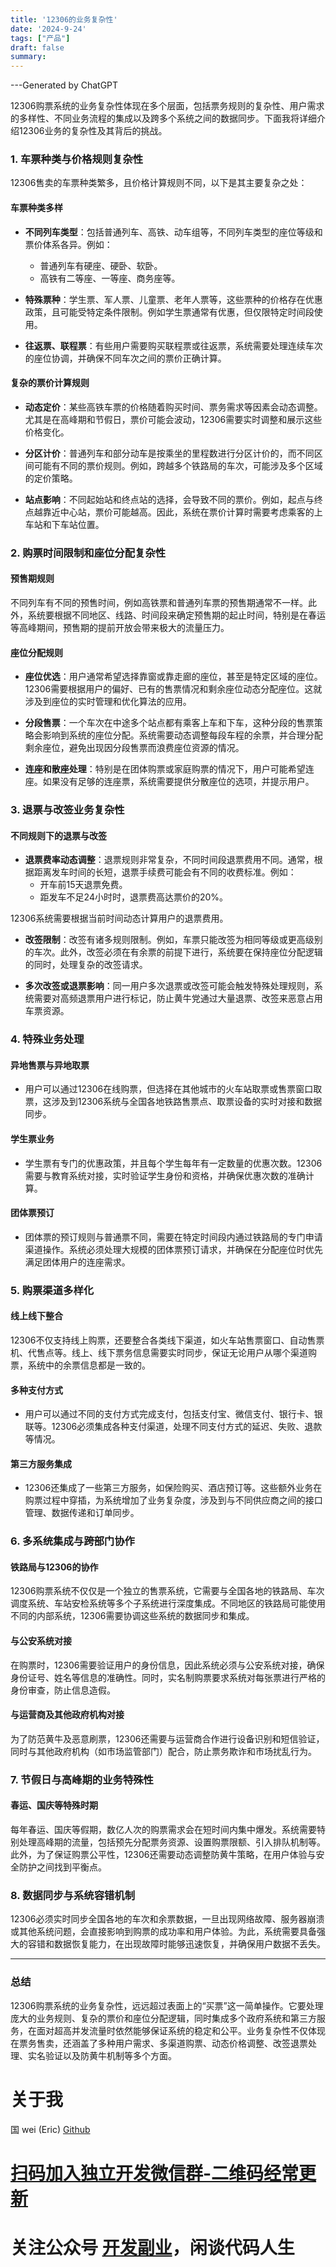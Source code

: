 ```yaml
---
title: '12306的业务复杂性'
date: '2024-9-24'
tags: ["产品"]
draft: false
summary:
---
```

---Generated by ChatGPT

12306购票系统的业务复杂性体现在多个层面，包括票务规则的复杂性、用户需求的多样性、不同业务流程的集成以及跨多个系统之间的数据同步。下面我将详细介绍12306业务的复杂性及其背后的挑战。

### 1. **车票种类与价格规则复杂性**
12306售卖的车票种类繁多，且价格计算规则不同，以下是其主要复杂之处：

#### **车票种类多样**
- **不同列车类型**：包括普通列车、高铁、动车组等，不同列车类型的座位等级和票价体系各异。例如：
  - 普通列车有硬座、硬卧、软卧。
  - 高铁有二等座、一等座、商务座等。
  
- **特殊票种**：学生票、军人票、儿童票、老年人票等，这些票种的价格存在优惠政策，且可能受特定条件限制。例如学生票通常有优惠，但仅限特定时间段使用。

- **往返票、联程票**：有些用户需要购买联程票或往返票，系统需要处理连续车次的座位协调，并确保不同车次之间的票价正确计算。

#### **复杂的票价计算规则**
- **动态定价**：某些高铁车票的价格随着购买时间、票务需求等因素会动态调整。尤其是在高峰期和节假日，票价可能会波动，12306需要实时调整和展示这些价格变化。
  
- **分区计价**：普通列车和部分动车是按乘坐的里程数进行分区计价的，而不同区间可能有不同的票价规则。例如，跨越多个铁路局的车次，可能涉及多个区域的定价策略。

- **站点影响**：不同起始站和终点站的选择，会导致不同的票价。例如，起点与终点越靠近中心站，票价可能越高。因此，系统在票价计算时需要考虑乘客的上车站和下车站位置。

### 2. **购票时间限制和座位分配复杂性**
#### **预售期规则**
不同列车有不同的预售时间，例如高铁票和普通列车票的预售期通常不一样。此外，系统要根据不同地区、线路、时间段来确定预售期的起止时间，特别是在春运等高峰期间，预售期的提前开放会带来极大的流量压力。

#### **座位分配规则**
- **座位优选**：用户通常希望选择靠窗或靠走廊的座位，甚至是特定区域的座位。12306需要根据用户的偏好、已有的售票情况和剩余座位动态分配座位。这就涉及到座位的实时管理和优化算法的应用。
  
- **分段售票**：一个车次在中途多个站点都有乘客上车和下车，这种分段的售票策略会影响到系统的座位分配。系统需要动态调整每段车程的余票，并合理分配剩余座位，避免出现因分段售票而浪费座位资源的情况。

- **连座和散座处理**：特别是在团体购票或家庭购票的情况下，用户可能希望连座。如果没有足够的连座票，系统需要提供分散座位的选项，并提示用户。

### 3. **退票与改签业务复杂性**
#### **不同规则下的退票与改签**
- **退票费率动态调整**：退票规则非常复杂，不同时间段退票费用不同。通常，根据距离发车时间的长短，退票手续费可能会有不同的收费标准。例如：
  - 开车前15天退票免费。
  - 距发车不足24小时时，退票费高达票价的20%。
  
 12306系统需要根据当前时间动态计算用户的退票费用。

- **改签限制**：改签有诸多规则限制。例如，车票只能改签为相同等级或更高级别的车次。此外，改签必须在有余票的前提下进行，系统要在保持座位分配逻辑的同时，处理复杂的改签请求。

- **多次改签或退票影响**：同一用户多次退票或改签可能会触发特殊处理规则，系统需要对高频退票用户进行标记，防止黄牛党通过大量退票、改签来恶意占用车票资源。

### 4. **特殊业务处理**
#### **异地售票与异地取票**
- 用户可以通过12306在线购票，但选择在其他城市的火车站取票或售票窗口取票，这涉及到12306系统与全国各地铁路售票点、取票设备的实时对接和数据同步。
  
#### **学生票业务**
- 学生票有专门的优惠政策，并且每个学生每年有一定数量的优惠次数。12306需要与教育系统对接，实时验证学生身份和资格，并确保优惠次数的准确计算。

#### **团体票预订**
- 团体票的预订规则与普通票不同，需要在特定时间段内通过铁路局的专门申请渠道操作。系统必须处理大规模的团体票预订请求，并确保在分配座位时优先满足团体用户的连座需求。

### 5. **购票渠道多样化**
#### **线上线下整合**
12306不仅支持线上购票，还要整合各类线下渠道，如火车站售票窗口、自动售票机、代售点等。线上、线下票务信息需要实时同步，保证无论用户从哪个渠道购票，系统中的余票信息都是一致的。

#### **多种支付方式**
- 用户可以通过不同的支付方式完成支付，包括支付宝、微信支付、银行卡、银联等。12306必须集成各种支付渠道，处理不同支付方式的延迟、失败、退款等情况。

#### **第三方服务集成**
- 12306还集成了一些第三方服务，如保险购买、酒店预订等。这些额外业务在购票过程中穿插，为系统增加了业务复杂度，涉及到与不同供应商之间的接口管理、数据传递和订单同步。

### 6. **多系统集成与跨部门协作**
#### **铁路局与12306的协作**
12306购票系统不仅仅是一个独立的售票系统，它需要与全国各地的铁路局、车次调度系统、车站安检系统等多个子系统进行深度集成。不同地区的铁路局可能使用不同的内部系统，12306需要协调这些系统的数据同步和集成。

#### **与公安系统对接**
在购票时，12306需要验证用户的身份信息，因此系统必须与公安系统对接，确保身份证号、姓名等信息的准确性。同时，实名制购票要求系统对每张票进行严格的身份审查，防止信息造假。

#### **与运营商及其他政府机构对接**
为了防范黄牛及恶意刷票，12306还需要与运营商合作进行设备识别和短信验证，同时与其他政府机构（如市场监管部门）配合，防止票务欺诈和市场扰乱行为。

### 7. **节假日与高峰期的业务特殊性**
#### **春运、国庆等特殊时期**
每年春运、国庆等假期，数亿人次的购票需求会在短时间内集中爆发。系统需要特别处理高峰期的流量，包括预先分配票务资源、设置购票限额、引入排队机制等。此外，为了保证购票公平性，12306还需要动态调整防黄牛策略，在用户体验与安全防护之间找到平衡点。

### 8. **数据同步与系统容错机制**
12306必须实时同步全国各地的车次和余票数据，一旦出现网络故障、服务器崩溃或其他系统问题，会直接影响到购票的成功率和用户体验。为此，系统需要具备强大的容错和数据恢复能力，在出现故障时能够迅速恢复，并确保用户数据不丢失。

---

### 总结
12306购票系统的业务复杂性，远远超过表面上的“买票”这一简单操作。它要处理庞大的业务规则、复杂的票价和座位分配逻辑，同时集成多个政府系统和第三方服务，在面对超高并发流量时依然能够保证系统的稳定和公平。业务复杂性不仅体现在票务售卖，还涵盖了多种用户需求、多渠道购票、动态价格调整、改签退票处理、实名验证以及防黄牛机制等多个方面。



# 关于我
国 wei (Eric)
[Github](https://github.com/ygweric)

# [扫码加入独立开发微信群-二维码经常更新](https://raw.githubusercontent.com/ygweric/ygweric.github.io/main/assets/qr-schedule-update/indenpendent_dev.png)

# 关注公众号 [开发副业](https://github.com/ygweric/ygweric.github.io/blob/main/assets/jinjing/wx_office_account_qr.png?raw=true)，闲谈代码人生

